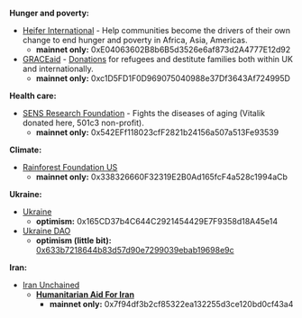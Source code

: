 **Hunger and poverty:**

- [Heifer International](https://www.heifer.org/what-you-can-do/give/digital-currency.html) - Help communities become the drivers of their own change to end hunger and poverty in Africa, Asia, Americas.
    - **mainnet only:** 0xE04063602B8b6B5d3526e6af873d2A4777E12d92
- [GRACEaid](https://www.graceaid.org.uk/donations/) - [Donations](https://github.com/GRACEaid/Refugee-Smart-Contract/blob/master/README.md) for refugees and destitute families both within UK and internationally.
    - **mainnet only:** 0xc1D5FD1F0D969075040988e37Df3643Af724995D

**Health care:**

- [SENS Research Foundation](http://www.sens.org/donate) - Fights the diseases of aging (Vitalik donated here, 501c3 non-profit).
    - **mainnet only:** 0x542EFf118023cfF2821b24156a507a513Fe93539

**Climate:**

- [Rainforest Foundation US](https://rainforestfoundation.org/engage/give/cryptocurrency/)
    - **mainnet only:** 0x338326660F32319E2B0Ad165fcF4a528c1994aCb

**Ukraine:**

- [Ukraine](https://etherscan.io/address/0x165CD37b4C644C2921454429E7F9358d18A45e14)
    - **optimism:** 0x165CD37b4C644C2921454429E7F9358d18A45e14
- [Ukraine DAO](https://www.notion.so/b080b59f794848fa8f6ac1b22575792c?pvs=21)
    - **optimism (little bit):** [0x633b7218644b83d57d90e7299039ebab19698e9c](https://etherscan.io/address/0x633b7218644b83d57d90e7299039ebab19698e9c)

**Iran:**

- [Iran Unchained](https://www.iranunchained.com/)
    - ****[Humanitarian Aid For Iran](https://www.iranunchained.com/grants/bafkreiaayldpo7f3whoxspezqdzh6iotvkuqvzcmucnycfkkphfocfg5qy/details)****
        - **mainnet only:** 0x7f94df3b2cf85322ea132255d3ce120bd0cf43a4